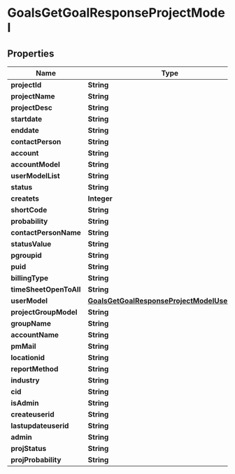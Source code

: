 

# GoalsGetGoalResponseProjectModel


## Properties

| Name | Type | Description | Notes |
|------------ | ------------- | ------------- | -------------|
|**projectId** | **String** |  |  [optional] |
|**projectName** | **String** |  |  [optional] |
|**projectDesc** | **String** |  |  [optional] |
|**startdate** | **String** |  |  [optional] |
|**enddate** | **String** |  |  [optional] |
|**contactPerson** | **String** |  |  [optional] |
|**account** | **String** |  |  [optional] |
|**accountModel** | **String** |  |  [optional] |
|**userModelList** | **String** |  |  [optional] |
|**status** | **String** |  |  [optional] |
|**createts** | **Integer** |  |  [optional] |
|**shortCode** | **String** |  |  [optional] |
|**probability** | **String** |  |  [optional] |
|**contactPersonName** | **String** |  |  [optional] |
|**statusValue** | **String** |  |  [optional] |
|**pgroupid** | **String** |  |  [optional] |
|**puid** | **String** |  |  [optional] |
|**billingType** | **String** |  |  [optional] |
|**timeSheetOpenToAll** | **String** |  |  [optional] |
|**userModel** | [**GoalsGetGoalResponseProjectModelUserModel**](GoalsGetGoalResponseProjectModelUserModel.md) |  |  [optional] |
|**projectGroupModel** | **String** |  |  [optional] |
|**groupName** | **String** |  |  [optional] |
|**accountName** | **String** |  |  [optional] |
|**pmMail** | **String** |  |  [optional] |
|**locationid** | **String** |  |  [optional] |
|**reportMethod** | **String** |  |  [optional] |
|**industry** | **String** |  |  [optional] |
|**cid** | **String** |  |  [optional] |
|**isAdmin** | **String** |  |  [optional] |
|**createuserid** | **String** |  |  [optional] |
|**lastupdateuserid** | **String** |  |  [optional] |
|**admin** | **String** |  |  [optional] |
|**projStatus** | **String** |  |  [optional] |
|**projProbability** | **String** |  |  [optional] |



